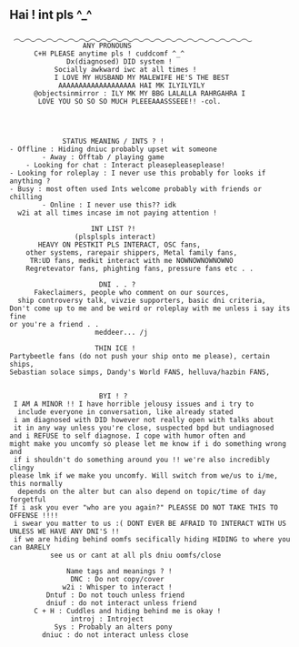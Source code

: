 ## Hai ! int pls ^_^
     ︵‿︵‿︵‿︵‿︵‿︵‿︵‿︵‿︵‿︵‿︵‿︵‿︵‿︵‿︵‿︵‿︵‿︵‿︵‿︵‿︵‿︵‿
                      ANY PRONOUNS 
          C+H PLEASE anytime pls ! cuddcomf ^_^
                  Dx(diagnosed) DID system !
               Socially awkward iwc at all times !
               I LOVE MY HUSBAND MY MALEWIFE HE'S THE BEST 
                AAAAAAAAAAAAAAAAAAA HAI MK ILYILYILY 
          @objectsinmirror : ILY MK MY BBG LALALLA RAHRGAHRA I 
           LOVE YOU SO SO SO MUCH PLEEEAAASSSEEE!! -col.

                

                  
                 STATUS MEANING / INTS ? !
    - Offline : Hiding dniuc probably upset wit someone
            - Away : Offtab / playing game
        - Looking for chat : Interact pleasepleaseplease!
    - Looking for roleplay : I never use this probably for looks if anything ?
    - Busy : most often used Ints welcome probably with friends or chilling
            - Online : I never use this?? idk
      w2i at all times incase im not paying attention !

                        INT LIST ?! 
                    (plsplspls interact)
           HEAVY ON PESTKIT PLS INTERACT, OSC fans, 
        other systems, rarepair shippers, Metal family fans,
         TR:UD fans, medkit interact with me NOWNOWNOWNOWNO
        Regretevator fans, phighting fans, pressure fans etc . . 

                          DNI . . ?
          Fakeclaimers, people who comment on our sources, 
      ship controversy talk, vivzie supporters, basic dni criteria, 
    Don't come up to me and be weird or roleplay with me unless i say its fine
    or you're a friend . .
                         meddeer... /j

                         THIN ICE !
    Partybeetle fans (do not push your ship onto me please), certain ships,
    Sebastian solace simps, Dandy's World FANS, helluva/hazbin FANS, 
         
    
                          BYI ! ?
     I AM A MINOR !! I have horrible jelousy issues and i try to
      include everyone in conversation, like already stated 
     i am diagnosed with DID however not really open with talks about
     it in any way unless you're close, suspected bpd but undiagnosed 
    and i REFUSE to self diagnose. I cope with humor often and
    might make you uncomfy so please let me know if i do something wrong and
     if i shouldn't do something around you !! we're also incredibly clingy
    please lmk if we make you uncomfy. Will switch from we/us to i/me, this normally
      depends on the alter but can also depend on topic/time of day forgetful
    If i ask you ever "who are you again?" PLEASSE DO NOT TAKE THIS TO OFFENSE !!!!
     i swear you matter to us :( DONT EVER BE AFRAID TO INTERACT WITH US UNLESS WE HAVE ANY DNI'S !!
     if we are hiding behind oomfs secifically hiding HIDING to where you can BARELY
              see us or cant at all pls dniu oomfs/close 

                  Name tags and meanings ? !
                   DNC : Do not copy/cover
                 w2i : Whisper to interact !
             Dntuf : Do not touch unless friend
             dniuf : do not interact unless friend
          C + H : Cuddles and hiding behind me is okay !
                   introj : Introject
               Sys : Probably an alters pony
            dniuc : do not interact unless close

